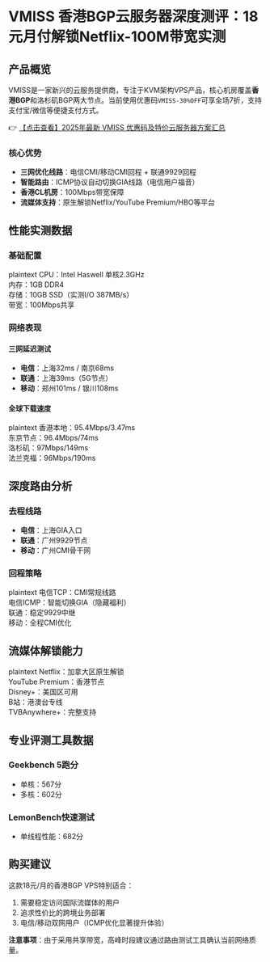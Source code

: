 # VMISS 香港BGP云服务器深度测评：18元月付解锁Netflix-100M带宽实测

## 产品概览

VMISS是一家新兴的云服务提供商，专注于KVM架构VPS产品，核心机房覆盖**香港BGP**和洛杉矶BGP两大节点。当前使用优惠码`VMISS-30%OFF`可享全场7折，支持支付宝/微信等便捷支付方式。

👉 [【点击查看】2025年最新 VMISS 优惠码及特价云服务器方案汇总](https://bit.ly/Vmiss)

### 核心优势
- **三网优化线路**：电信CMI/移动CMI回程 + 联通9929回程
- **智能路由**：ICMP协议自动切换GIA线路（电信用户福音）
- **香港CL机房**：100Mbps带宽保障
- **流媒体支持**：原生解锁Netflix/YouTube Premium/HBO等平台

## 性能实测数据

### 基础配置
plaintext
CPU：Intel Haswell 单核2.3GHz  
内存：1GB DDR4  
存储：10GB SSD（实测I/O 387MB/s）  
带宽：100Mbps共享  

### 网络表现
#### 三网延迟测试
- **电信**：上海32ms / 南京68ms
- **联通**：上海39ms（5G节点）
- **移动**：郑州101ms / 银川108ms

#### 全球下载速度
plaintext
香港本地：95.4Mbps/3.47ms  
东京节点：96.4Mbps/74ms  
洛杉矶：97Mbps/149ms  
法兰克福：96Mbps/190ms  

## 深度路由分析

### 去程线路
- **电信**：上海GIA入口
- **联通**：广州9929节点
- **移动**：广州CMI骨干网

### 回程策略
plaintext
电信TCP：CMI常规线路  
电信ICMP：智能切换GIA（隐藏福利）  
联通：稳定9929中继  
移动：全程CMI优化  

## 流媒体解锁能力

plaintext
Netflix：加拿大区原生解锁  
YouTube Premium：香港节点  
Disney+：美国区可用  
B站：港澳台专线  
TVBAnywhere+：完整支持  

## 专业评测工具数据

### Geekbench 5跑分
- 单核：567分
- 多核：602分

### LemonBench快速测试
- 单线程性能：682分

## 购买建议

这款18元/月的香港BGP VPS特别适合：
1. 需要稳定访问国际流媒体的用户
2. 追求性价比的跨境业务部署
3. 电信/移动双网用户（ICMP优化显著提升体验）

**注意事项**：由于采用共享带宽，高峰时段建议通过路由测试工具确认当前网络质量。